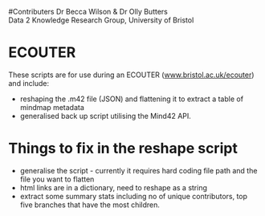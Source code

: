 #Contributers
Dr Becca Wilson & Dr Olly Butters <br /> 
Data 2 Knowledge Research Group, University of Bristol

# ECOUTER
These scripts are for use during an ECOUTER (www.bristol.ac.uk/ecouter) and include:
  * reshaping the .m42 file (JSON) and flattening it to extract a table of mindmap metadata
  * generalised back up script utilising the Mind42 API.
  
# Things to fix in the reshape script
  * generalise the script - currently it requires hard coding file path and the file you want to flatten
  * html links are in a dictionary, need to reshape as a string 
  * extract some summary stats including no of unique contributors, top five branches that have the most children.
